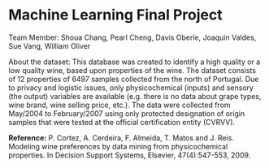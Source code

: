 <h1>Machine Learning Final Project</h1>
Team Member: Shoua Chang, Pearl Cheng, Davis Oberle, Joaquin Valdes, Sue Vang, William Oliver


About the dataset:
This database was created to identify a high quality or a low quality wine, based upon properties of the wine. The dataset consists of 12 properties of 6497 samples collected from the north of Portugal. Due to privacy and logistic issues, only physicochemical (inputs) and sensory (the output) variables are available (e.g. there is no data about grape types, wine brand, wine selling price, etc.). The data were collected from May/2004 to February/2007 using only protected designation of origin samples that were tested at the official certification entity (CVRVV).


<strong>Reference:</strong> P. Cortez, A. Cerdeira, F. Almeida, T. Matos and J. Reis. Modeling wine preferences by data mining from physicochemical properties. In Decision Support Systems, Elsevier, 47(4):547-553, 2009.

